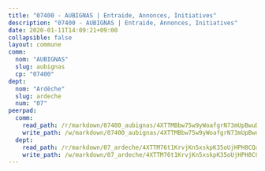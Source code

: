 ```yaml
---
title: "07400 - AUBIGNAS | Entraide, Annonces, Initiatives"
description: "07400 - AUBIGNAS | Entraide, Annonces, Initiatives"
date: 2020-01-11T14:09:21+09:00
collapsible: false
layout: commune
comm:
  nom: "AUBIGNAS"
  slug: aubignas
  cp: "07400"
dept:
  nom: "Ardèche"
  slug: ardeche
  num: "07"
peerpad:
  comm:
    read_path: /r/markdown/07400_aubignas/4XTTMBbw75w9yWoafgrN73mUpBwuDDeKhjFvC8p7acmj29Non
    write_path: /w/markdown/07400_aubignas/4XTTMBbw75w9yWoafgrN73mUpBwuDDeKhjFvC8p7acmj29Non-K3TgTyYfwKhpiy1FZUHVyeiEavZHEi1JWvHAXiJzWjkDjsZaDWimPPHmFe7GQ1zMBZWP6msYDufsFRizV15kQQFQDvxScyL72M552QRqsepABTa5A6FEMV9oVFmQs5YFZTiC7ext
  dept:
    read_path: /r/markdown/07_ardeche/4XTTM76t1KrvjKn5xskpK35oUjHPH8CQaLdMsC4TVbgaVPp9H
    write_path: /w/markdown/07_ardeche/4XTTM76t1KrvjKn5xskpK35oUjHPH8CQaLdMsC4TVbgaVPp9H-K3TgTz6XqMtb1TG26LozWQGWzYCmeEroVRKKCBntm7SADEzfC88gC5qx4GzHEVb3Y3CHH1FRtgCq45v9wokwFBFS6YysdmDNnD29f5C4C6FuF2ZpCUFJZY3XzmFx1kWscUwpw6qR
---
```


